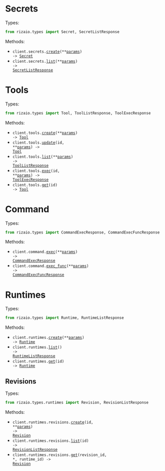 # Secrets

Types:

```python
from rizaio.types import Secret, SecretListResponse
```

Methods:

- <code title="post /v1/secrets">client.secrets.<a href="./src/rizaio/resources/secrets.py">create</a>(\*\*<a href="src/rizaio/types/secret_create_params.py">params</a>) -> <a href="./src/rizaio/types/secret.py">Secret</a></code>
- <code title="get /v1/secrets">client.secrets.<a href="./src/rizaio/resources/secrets.py">list</a>(\*\*<a href="src/rizaio/types/secret_list_params.py">params</a>) -> <a href="./src/rizaio/types/secret_list_response.py">SecretListResponse</a></code>

# Tools

Types:

```python
from rizaio.types import Tool, ToolListResponse, ToolExecResponse
```

Methods:

- <code title="post /v1/tools">client.tools.<a href="./src/rizaio/resources/tools.py">create</a>(\*\*<a href="src/rizaio/types/tool_create_params.py">params</a>) -> <a href="./src/rizaio/types/tool.py">Tool</a></code>
- <code title="post /v1/tools/{id}">client.tools.<a href="./src/rizaio/resources/tools.py">update</a>(id, \*\*<a href="src/rizaio/types/tool_update_params.py">params</a>) -> <a href="./src/rizaio/types/tool.py">Tool</a></code>
- <code title="get /v1/tools">client.tools.<a href="./src/rizaio/resources/tools.py">list</a>(\*\*<a href="src/rizaio/types/tool_list_params.py">params</a>) -> <a href="./src/rizaio/types/tool_list_response.py">ToolListResponse</a></code>
- <code title="post /v1/tools/{id}/execute">client.tools.<a href="./src/rizaio/resources/tools.py">exec</a>(id, \*\*<a href="src/rizaio/types/tool_exec_params.py">params</a>) -> <a href="./src/rizaio/types/tool_exec_response.py">ToolExecResponse</a></code>
- <code title="get /v1/tools/{id}">client.tools.<a href="./src/rizaio/resources/tools.py">get</a>(id) -> <a href="./src/rizaio/types/tool.py">Tool</a></code>

# Command

Types:

```python
from rizaio.types import CommandExecResponse, CommandExecFuncResponse
```

Methods:

- <code title="post /v1/execute">client.command.<a href="./src/rizaio/resources/command.py">exec</a>(\*\*<a href="src/rizaio/types/command_exec_params.py">params</a>) -> <a href="./src/rizaio/types/command_exec_response.py">CommandExecResponse</a></code>
- <code title="post /v1/execute-function">client.command.<a href="./src/rizaio/resources/command.py">exec_func</a>(\*\*<a href="src/rizaio/types/command_exec_func_params.py">params</a>) -> <a href="./src/rizaio/types/command_exec_func_response.py">CommandExecFuncResponse</a></code>

# Runtimes

Types:

```python
from rizaio.types import Runtime, RuntimeListResponse
```

Methods:

- <code title="post /v1/runtimes">client.runtimes.<a href="./src/rizaio/resources/runtimes/runtimes.py">create</a>(\*\*<a href="src/rizaio/types/runtime_create_params.py">params</a>) -> <a href="./src/rizaio/types/runtime.py">Runtime</a></code>
- <code title="get /v1/runtimes">client.runtimes.<a href="./src/rizaio/resources/runtimes/runtimes.py">list</a>() -> <a href="./src/rizaio/types/runtime_list_response.py">RuntimeListResponse</a></code>
- <code title="get /v1/runtimes/{id}">client.runtimes.<a href="./src/rizaio/resources/runtimes/runtimes.py">get</a>(id) -> <a href="./src/rizaio/types/runtime.py">Runtime</a></code>

## Revisions

Types:

```python
from rizaio.types.runtimes import Revision, RevisionListResponse
```

Methods:

- <code title="post /v1/runtimes/{id}/revisions">client.runtimes.revisions.<a href="./src/rizaio/resources/runtimes/revisions.py">create</a>(id, \*\*<a href="src/rizaio/types/runtimes/revision_create_params.py">params</a>) -> <a href="./src/rizaio/types/runtimes/revision.py">Revision</a></code>
- <code title="get /v1/runtimes/{id}/revisions">client.runtimes.revisions.<a href="./src/rizaio/resources/runtimes/revisions.py">list</a>(id) -> <a href="./src/rizaio/types/runtimes/revision_list_response.py">RevisionListResponse</a></code>
- <code title="get /v1/runtimes/{runtime_id}/revisions/{revision_id}">client.runtimes.revisions.<a href="./src/rizaio/resources/runtimes/revisions.py">get</a>(revision_id, \*, runtime_id) -> <a href="./src/rizaio/types/runtimes/revision.py">Revision</a></code>
